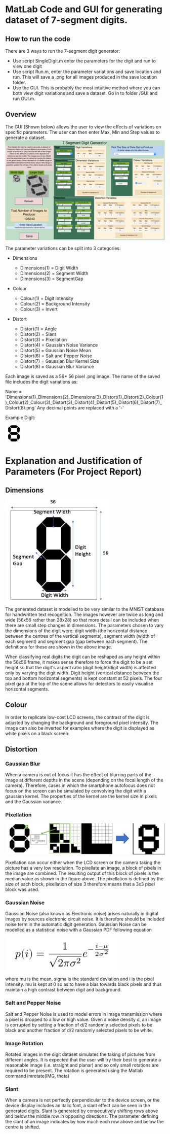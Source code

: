 # MatLab Code and GUI for generating dataset of 7-segment digits.

## How to run the code

There are 3 ways to run the 7-segment digit generator:

* Use script SingleDigit.m enter the parameters for the digit and run to view one digit
* Use script Run.m, enter the parameter variations and save location and run. This will save a .png for all images produced in the save location folder.
* Use the GUI. This is probably the most intuitive method where you can both view digit variations and save a dataset. Go in to folder /GUI and run GUI.m.

	

## Overview

The GUI (Shown below) allows the user to view the effects of variations on specific parameters. The user can then enter Max, Min and Step values to generate a dataset.
![GUI](Pictures/GUI.jpg)

The parameter variations can be split into 3 categories:

* Dimensions
	* Dimensions(1) = Digit Width
	* Dimensions(2) = Segment Width
	* Dimensions(3) = SegmentGap

* Colour
	* Colour(1) = Digit Intensity
	* Colour(2) = Background Intensity
	* Colour(3) = Invert

* Distort 
	* Distort(1) = Angle
	* Distort(2) = Slant
	* Distort(3) = Pixellation
	* Distort(4) = Gaussian Noise Variance
	* Distort(5) = Gaussian Noise Mean
	* Distort(6) = Salt and Pepper Noise
	* Distort(7) = Gaussian Blur Kernel Size
	* Distort(8) = Gaussian Blur Variance

Each image is saved as a 56* 56 pixel .png image. The name of the saved file includes the digit variations as:

Name = 'Dimensions(1)_Dimensions(2)_Dimensions(3)_Distort(1)_Distort(2)_Colour(1)_Colour(2)_Colour(3)_Distort(3)_Distort(4)_Distort(5)_Distort(6)_Distort(7)_Distort(8).png'
Any decimal points are replaced with a '-'

Example Digit:

![Digit](Pictures/Digit.png)


# Explanation and Justification of Parameters (For Project Report)


## Dimensions

![Digit](Pictures/Database_DigitDimensions.png)

The generated dataset is modelled to be very similar to the MNIST database for handwritten text recognition. The images however are twice as long and wide (56x56 rather than 28x28) so that more detail can be included when there are small step changes in dimensions. The parameters chosen to vary the dimensions of the digit were: digit width (the horizontal distance between the centres of the vertical segments), segment width (width of each segment) and segment gap (gap between each segment). The definitions for these are shown in the above image.

When classifying real digits the digit can be reshaped as any height within the 56x56 frame, it makes sense therefore to force the digit to be a set height so that the digit's aspect ratio (digit height/digit width) is affected only by varying the digit width. Digit height (vertical distance between the top and bottom horizontal segments) is kept constant at 52 pixels. The four pixel gap at the top of the scene allows for detectors to easily visualise horizontal segments.

## Colour

In order to replicate low-cost LCD screens, the contrast of the digit is adjusted by changing the background and foreground pixel intensity. The image can also be inverted for examples where the digit is displayed as white pixels on a black screen.

## Distortion

### Gaussian Blur

When a camera is out of focus it has the effect of blurring parts of the image at different depths in the scene (depending on the focal length of the camera). Therefore, cases in which the smartphone autofocus does not focus on the screen can be simulated by convolving the digit with a gaussian kernel. The properties of the kernel are the kernel size in pixels and the Gaussian variance. 

### Pixellation

![Digit](Pictures/DigitPixellation.png)

Pixellation can occur either when the LCD screen or the camera taking the picture has a very low resolution. To pixellate an image, a block of pixels in the image are combined. The resulting output of this block of pixels is the median value as shown in the figure above. The pixellation is defined by the size of each block, pixellation of size 3 therefore means that a 3x3 pixel block was used.

### Gaussian Noise

Gaussian Noise (also known as Electronic noise) arises naturally in digital images by sources electronic circuit noise. It is therefore should be included noise term in the automatic digit generation. Gaussian Noise can be modelled as a statistical noise with a Gaussian PDF following equation

![Digit](Pictures/NoiseEquation.jpg)

where mu is the mean, sigma is the standard deviation and i is the pixel intensity. mu is kept at 0 so as to have a bias towards black pixels and thus maintain a high contrast between digit and background. 

### Salt and Pepper Noise

Salt and Pepper Noise is used to model errors in image transmission where a pixel is dropped to a low or high value. Given a noise density d, an image is corrupted by setting a fraction of d/2 randomly selected pixels to be black and another fraction of d/2 randomly selected pixels to be white.

### Image Rotation

Rotated images in the digit dataset simulates the taking of pictures from different angles. It is expected that the user will try their best to generate a reasonable image (i.e. straight and planar) and so only small rotations are required to be present. The rotation is generated using the Matlab command imrotate(IMG, theta)

### Slant

When a camera is not perfectly perpendicular to the device screen, or the device display includes an italic font, a slant effect can be seen in the generated digits. Slant is generated by consecutively shifting rows above and below the middle row in opposing directions. The parameter defining the slant of an image indicates by how much each row above and below the centre is shifted.


